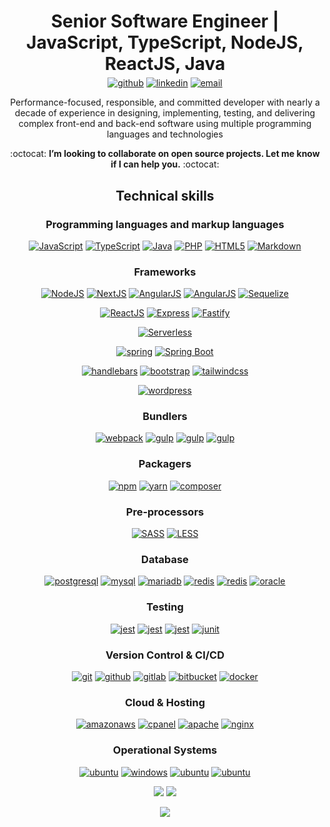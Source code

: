 <div align="center">
<h1 style="text-align: center;margin-bottom: 5px;">Senior Software Engineer | JavaScript, TypeScript, NodeJS, ReactJS, Java</h1>
<a href="https://github.com/patrickcfantato" target="_blank"><img src="https://img.shields.io/badge/-GitHub-black?logo=github&style=flat-square" alt="github"/></a>
<a href="https://www.linkedin.com/in/patrickfantato" target="_blank"><img src="https://img.shields.io/badge/-LinkedIn-blue?logo=linkedin&style=flat-square" alt="linkedin"></a>
<a href="mailto:patrickcfantato@gmail.com"><img src="https://img.shields.io/badge/-E--mail-white?logo=gmail&style=flat-square" alt="email"/></a>

Performance-focused, responsible, and committed developer with nearly a decade of experience in designing, implementing, testing, and delivering complex front-end and back-end software using multiple programming languages and technologies

:octocat: <strong>I’m looking to collaborate on open source projects. Let me know if I can help you.</strong> :octocat:
</div>

<div align="center">
<h2>Technical skills</h2>

<h3>Programming languages and markup languages</h3>
<a href="https://developer.mozilla.org/en-US/docs/Web/JavaScript"><img src="https://img.shields.io/badge/JavaScript-white.svg?style=for-the-badge&logo=javascript&logoColor=F7DF1E" alt="JavaScript"/></a>
<a href="https://www.typescriptlang.org/"><img src="https://img.shields.io/badge/TypeScript-white.svg?style=for-the-badge&logo=typescript&logoColor=3178C6" alt="TypeScript"/></a>
<a href="https://java.com/"><img src="https://img.shields.io/badge/java-white.svg?style=for-the-badge&logo=java&logoColor=007396" alt="Java"/></a>
<a href="https://php.org/"><img src="https://img.shields.io/badge/php-white.svg?style=for-the-badge&logo=php&logoColor=777BB4" alt="PHP"/></a>
<a href="https://html5.org/"><img src="https://img.shields.io/badge/html5-white.svg?style=for-the-badge&logo=html5&logoColor=E34F26" alt="HTML5"/></a>
<a href="https://www.markdownguide.org"><img src="https://img.shields.io/badge/markdown-white.svg?style=for-the-badge&logo=markdown&logoColor=000000" alt="Markdown"/></a>

<h3>Frameworks</h3>
<a href="https://nodejs.org" target="_blank"><img src="https://img.shields.io/badge/NodeJS-white.svg?style=for-the-badge&logo=node.js&logoColor=339933" alt="NodeJS"/></a>
<a href="https://reactjs.org" target="_blank"><img src="https://img.shields.io/badge/React-white.svg?style=for-the-badge&logo=react&logoColor=61DAFB" alt="NextJS"/></a>
<a href="https://angularjs.org" target="_blank"><img src="https://img.shields.io/badge/angularjs-white.svg?style=for-the-badge&logo=angularjs&logoColor=E23237" alt="AngularJS"/></a>
<a href="https://prisma.io" target="_blank"><img src="https://img.shields.io/badge/prisma-white.svg?style=for-the-badge&logo=prisma&logoColor=2D3748" alt="AngularJS"/></a>
<a href="https://sequelize.org" target="_blank"><img src="https://img.shields.io/badge/sequelize-white.svg?style=for-the-badge&logo=sequelize&logoColor=#52B0E752B0E7" alt="Sequelize"/></a>

<a href="https://nextjs.org" target="_blank"><img src="https://img.shields.io/badge/NextJS-white.svg?style=for-the-badge&logo=next.js&logoColor=000000" alt="ReactJS"/></a>
<a href="https://expressjs.com" target="_blank"><img src="https://img.shields.io/badge/express-white.svg?style=for-the-badge&logo=express&logoColor=000000" alt="Express"/></a>
<a href="https://fastify.io" target="_blank"><img src="https://img.shields.io/badge/fastify-white.svg?style=for-the-badge&logo=fastify&logoColor=000000" alt="Fastify"/></a>

<a href="https://serverless.com" target="_blank"><img src="https://img.shields.io/badge/serverless-white.svg?style=for-the-badge&logo=serverless&logoColor=FD5750" alt="Serverless"/></a>

<a href="https://spring.io/" target="_blank"><img src="https://img.shields.io/badge/-spring-white?logo=spring&logoColor=6DB33F&style=for-the-badge" alt="spring"/></a>
<a href="https://spring.io/" target="_blank"><img src="https://img.shields.io/badge/-spring_boot-white?logo=springboot&logoColor=6DB33F&style=for-the-badge" alt="Spring Boot"/></a>

<a href="https://handlebarsjs.com/" target="_blank"><img src="https://img.shields.io/badge/-handlebars.js-white?logo=handlebarsdotjs&logoColor=000000&style=for-the-badge" alt="handlebars"/></a>
<a href="https://getbootstrap.com/" target="_blank"><img src="https://img.shields.io/badge/-Bootstrap-white?logo=bootstrap&logoColor=7952B3&style=for-the-badge" alt="bootstrap"/></a>
<a href="https://tailwindcss.com/" target="_blank"><img src="https://img.shields.io/badge/-tailwind css-white?logo=tailwindcss&logoColor=06B6D4&style=for-the-badge" alt="tailwindcss"/></a>

<a href="https://wordpress.com/" target="_blank"><img src="https://img.shields.io/badge/-wordpress-white?logo=wordpress&logoColor=21759B&style=for-the-badge" alt="wordpress"/></a>

<h3>Bundlers</h3>
<a href="https://webpack.js.org/" target="_blank"><img src="https://img.shields.io/badge/-webpack-white?logo=webpack&logoColor=8DD6F9&style=for-the-badge" alt="webpack"/></a>
<a href="https://grunt.com/" target="_blank"><img src="https://img.shields.io/badge/-gulp-white?logo=gulp&logoColor=CF4647&style=for-the-badge" alt="gulp"/></a>
<a href="https://maven.apache.org/" target="_blank"><img src="https://img.shields.io/badge/-apache_maven-white?logo=apachemaven&logoColor=CF4647&style=for-the-badge" alt="gulp"/></a>
<a href="https://gradle.org/" target="_blank"><img src="https://img.shields.io/badge/-gradle-white?logo=gradle&logoColor=02303A&style=for-the-badge" alt="gulp"/></a>

<h3>Packagers</h3>
<a href="https://www.npmjs.com/" target="_blank"><img src="https://img.shields.io/badge/-npm-white?logo=npm&logoColor=CB3837&style=for-the-badge" alt="npm"/></a>
<a href="https://yarnpkg.com/" target="_blank"><img src="https://img.shields.io/badge/-yarn-white?logo=yarn&logoColor=2C8EBB&style=for-the-badge" alt="yarn"/></a>
<a href="https://getcomposer.org/" target="_blank"><img src="https://img.shields.io/badge/-composer-white?logo=composer&logoColor=885630&style=for-the-badge" alt="composer"/></a>

<h3>Pre-processors</h3>
<a href="https://sass-lang.com/" target="_blank"><img src="https://img.shields.io/badge/sass-white.svg?style=for-the-badge&logo=sass&logoColor=CC6699" alt="SASS"/></a>
<a href="https://lesscss.org/" target="_blank"><img src="https://img.shields.io/badge/less-white.svg?style=for-the-badge&logo=less&logoColor=1D365D" alt="LESS"/></a>

<h3>Database</h3>

<a href="https://www.postgresql.org/" target="_blank"><img src="https://img.shields.io/badge/-postgresql-white?logo=postgresql&logoColor=4169E1&style=for-the-badge" alt="postgresql"/></a>
<a href="https://www.mysql.com/" target="_blank"><img src="https://img.shields.io/badge/-mysql-white?logo=mysql&logoColor=4479A1&style=for-the-badge" alt="mysql"/></a>
<a href="https://mariadb.org/" target="_blank"><img src="https://img.shields.io/badge/-mariadb-white?logo=mariadb&logoColor=003545&style=for-the-badge" alt="mariadb"/></a>
<a href="https://redis.io/" target="_blank"><img src="https://img.shields.io/badge/-redis-white?logo=redis&logoColor=DC382D&style=for-the-badge" alt="redis"/></a>
<a href="https://mongodb.org/" target="_blank"><img src="https://img.shields.io/badge/-MongoDB-white?logo=MongoDB&logoColor=47A248&style=for-the-badge" alt="redis"/></a>
<a href="https://mongodb.org/" target="_blank"><img src="https://img.shields.io/badge/-Oracle-white?logo=oracle&logoColor=F80000&style=for-the-badge" alt="oracle"/></a>

<h3>Testing</h3>

<a href="https://jasmine.org/" target="_blank"><img src="https://img.shields.io/badge/-jasmine-white?logo=jasmine&logoColor=8A4182&style=for-the-badge" alt="jest"/></a>
<a href="https://jestjs.io/" target="_blank"><img src="https://img.shields.io/badge/-jest-white?logo=jest&logoColor=C21325&style=for-the-badge" alt="jest"/></a>
<a href="https://.io/" target="_blank"><img src="https://img.shields.io/badge/-testing_library-white?logo=testinglibrary&logoColor=E33332&style=for-the-badge" alt="jest"/></a>
<a href="https://junit.org/" target="_blank"><img src="https://img.shields.io/badge/-junit-white?logo=junit5&logoColor=25A162&style=for-the-badge" alt="junit"/></a>

<h3>Version Control & CI/CD</h3>
<a href="https://git-scm.com/" target="_blank"><img src="https://img.shields.io/badge/-git-white?logo=git&logoColor=F05032&style=for-the-badge" alt="git"/></a>
<a href="https://github.com/" target="_blank"><img src="https://img.shields.io/badge/-github-white?logo=github&logoColor=181717&style=for-the-badge" alt="github"/></a>
<a href="https://gitlab.com/" target="_blank"><img src="https://img.shields.io/badge/-gitlab-white?logo=gitlab&logoColor=FCA121&style=for-the-badge" alt="gitlab"/></a>
<a href="https://bitbucket.org/" target="_blank"><img src="https://img.shields.io/badge/-bitbucket-white?logo=bitbucket&logoColor=0052CC&style=for-the-badge" alt="bitbucket"/></a>
<a href="https://www.docker.com/" target="_blank"><img src="https://img.shields.io/badge/-docker-white?logo=docker&logoColor=2496ED&style=for-the-badge" alt="docker"/></a>

<h3>Cloud & Hosting</h3>

<a href="https://aws.amazon.com" target="_blank"><img src="https://img.shields.io/badge/-amazon_aws-white?logo=amazonaws&logoColor=232F3E&style=for-the-badge" alt="amazonaws"/></a>
<a href="https://cpanel.net/" target="_blank"><img src="https://img.shields.io/badge/-cpanel-white?logo=cpanel&logoColor=FF6C2C&style=for-the-badge" alt="cpanel"/></a>
<a href="https://httpd.apache.org/" target="_blank"><img src="https://img.shields.io/badge/-apache-white?logo=apache&logoColor=D22128&style=for-the-badge" alt="apache"/></a>
<a href="https://www.nginx.com/" target="_blank"><img src="https://img.shields.io/badge/-nginx-white?logo=nginx&logoColor=009639&style=for-the-badge" alt="nginx"/></a>

<h3>Operational Systems</h3>

<a href="https://apple.com/" target="_blank"><img src="https://img.shields.io/badge/-macos-white?logo=macos&logoColor=000000&style=for-the-badge" alt="ubuntu"/></a>
<a href="https://www.microsoft.com/en-us/windows" target="_blank"><img src="https://img.shields.io/badge/-windows-white?logo=windows&logoColor=0078D6&style=for-the-badge" alt="windows"/></a>
<a href="https://ubuntu.com/" target="_blank"><img src="https://img.shields.io/badge/-ubuntu-white?logo=ubuntu&logoColor=E95420&style=for-the-badge" alt="ubuntu"/></a>
<a href="https://ubuntu.com/" target="_blank"><img src="https://img.shields.io/badge/-Alpine_Linux-white?logo=alpinelinux&logoColor=0D597F&style=for-the-badge" alt="ubuntu"/></a>

[![](https://github-readme-stats.vercel.app/api?username=patrickcfantato&show_icons=true&theme=nightowl&hide_border=true&locale=en)](https://github.com/patrickcfantato)
[![](https://github-readme-streak-stats.herokuapp.com/?user=patrickcfantato&theme=nightowl&hide_border=true)](https://github.com/patrickcfantato)

<div align="center">
  
![](https://komarev.com/ghpvc/?username=patrickcfantato&style=flat-square)
  
</div>
